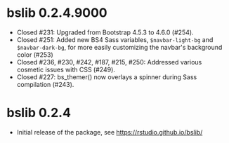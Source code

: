 # bslib 0.2.4.9000

* Closed #231: Upgraded from Bootstrap 4.5.3 to 4.6.0 (#254).
* Closed #251: Added new BS4 Sass variables, `$navbar-light-bg` and `$navbar-dark-bg`, for more easily customizing the navbar's background color (#253)
* Closed #236, #230, #242, #187, #215, #250: Addressed various cosmetic issues with CSS (#249). 
* Closed #227: bs_themer() now overlays a spinner during Sass compilation (#243).

# bslib 0.2.4

* Initial release of the package, see https://rstudio.github.io/bslib/
